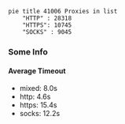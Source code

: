
```mermaid
pie title 41006 Proxies in list
    "HTTP" : 28318
    "HTTPS": 10745
    "SOCKS" : 9045
```

### Some Info
#### Average Timeout

- mixed: 8.0s
- http: 4.6s
- https: 15.4s
- socks: 12.2s